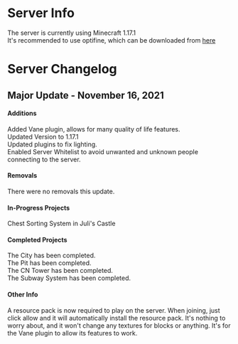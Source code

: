 # Server Info
The server is currently using Minecraft 1.17.1  
It's recommended to use optifine, which can be downloaded from [here](https://github.com/GabeThatGuy/MinecraftServer/raw/General-Info/Server-Resources/Optifine/OptiFine_1.17.1_HD_U_H1.jar "Download Optifine")  

# Server Changelog  

## Major Update - November 16, 2021
#### Additions
Added Vane plugin, allows for many quality of life features.  
Updated Version to 1.17.1  
Updated plugins to fix lighting.  
Enabled Server Whitelist to avoid unwanted and unknown people connecting to the server.  


#### Removals
There were no removals this update.

#### In-Progress Projects
Chest Sorting System in Juli's Castle


#### Completed Projects
The City has been completed.  
The Pit has been completed.  
The CN Tower has been completed.  
The Subway System has been completed.  

#### Other Info
A resource pack is now required to play on the server. When joining, just click allow and it will automatically install the resource pack. It's nothing to worry about, and it won't change any textures for blocks or anything. It's for the Vane plugin to allow its features to work.
